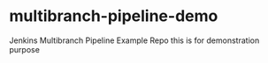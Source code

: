 # multibranch-pipeline-demo
Jenkins Multibranch Pipeline Example Repo 
this is for demonstration purpose
